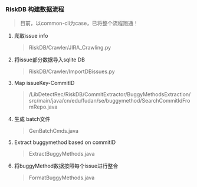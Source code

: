 ### RiskDB 构建数据流程

> 目前，以common-cli为case，已将整个流程跑通！

1. 爬取issue info

   > RiskDB/Crawler/JIRA_Crawling.py 

2. 将issue部分数据导入sqlite DB

   >  RiskDB/Crawler/ImportDBissues.py

3. Map issueKey-CommitID

   > /LibDetectRec/RiskDB/CommitExtractor/BuggyMethodsExtraction/src/main/java/cn/edu/fudan/se/buggymethod/SearchCommitIdFromRepo.java

4. 生成 batch文件

   > GenBatchCmds.java

5. Extract buggymethod based on commitID

   > ExtractBuggyMethods.java

6. 将buggyMethod数据按照每个issue进行整合  

   > FormatBuggyMethods.java